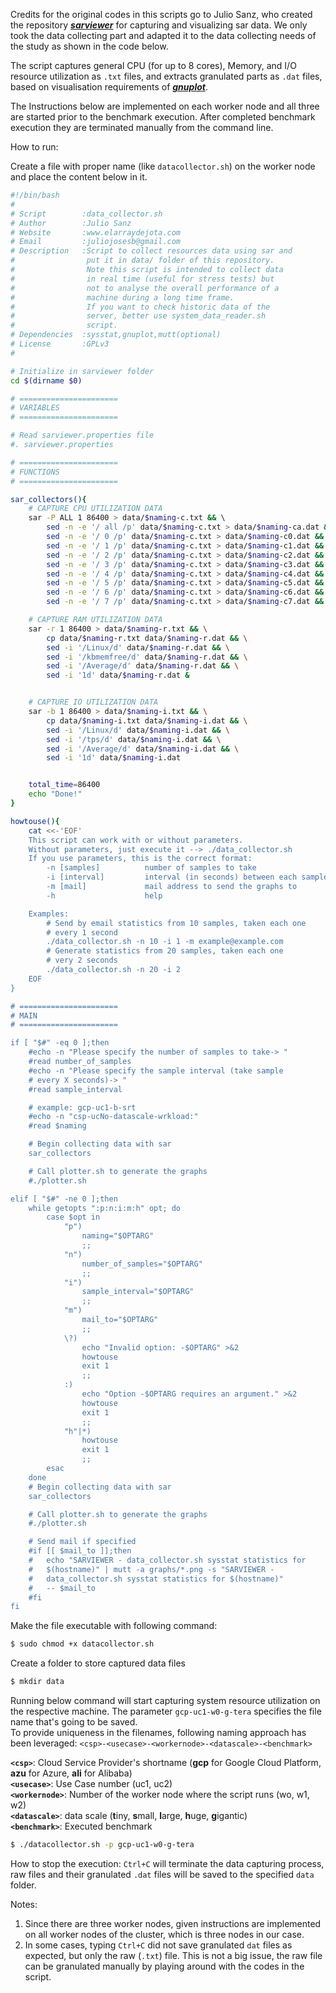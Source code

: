 Credits for the original codes in this scripts go to Julio Sanz, who created the repository [**_sarviewer_**](https://github.com/juliojsb/sarviewer) for capturing and visualizing sar data. We only took the data collecting part and adapted it to the data collecting needs of the study as shown in the code below.  
  
The script captures general CPU (for up to 8 cores), Memory, and I/O resource utilization as `.txt` files, and extracts granulated parts as `.dat` files, based on visualisation requirements of [**_gnuplot_**](http://gnuplot.sourceforge.net/).
  
The Instructions below are implemented on each worker node and all three are started prior to the benchmark execution. After completed benchmark execution they are terminated manually from the command line.

How to run:
  
Create a file with proper name (like `datacollector.sh`) on the worker node and place the content below in it.
  
```bash
#!/bin/bash
#
# Script        :data_collector.sh
# Author        :Julio Sanz
# Website       :www.elarraydejota.com
# Email         :juliojosesb@gmail.com
# Description   :Script to collect resources data using sar and 
#                put it in data/ folder of this repository.
#                Note this script is intended to collect data 
#                in real time (useful for stress tests) but
#                not to analyse the overall performance of a 
#                machine during a long time frame.
#                If you want to check historic data of the 
#                server, better use system_data_reader.sh 
#                script.
# Dependencies  :sysstat,gnuplot,mutt(optional)
# License       :GPLv3
#

# Initialize in sarviewer folder
cd $(dirname $0)

# ======================
# VARIABLES
# ======================

# Read sarviewer.properties file
#. sarviewer.properties

# ======================
# FUNCTIONS
# ======================

sar_collectors(){
	# CAPTURE CPU UTILIZATION DATA
	sar -P ALL 1 86400 > data/$naming-c.txt && \ 
		sed -n -e '/ all /p' data/$naming-c.txt > data/$naming-ca.dat && sed -i '/Average/d' data/$naming-ca.dat && \
		sed -n -e '/ 0 /p' data/$naming-c.txt > data/$naming-c0.dat && sed -i '/Average/d' data/$naming-c0.dat && \
		sed -n -e '/ 1 /p' data/$naming-c.txt > data/$naming-c1.dat && sed -i '/Average/d' data/$naming-c1.dat && \
        sed -n -e '/ 2 /p' data/$naming-c.txt > data/$naming-c2.dat && sed -i '/Average/d' data/$naming-c2.dat && \
        sed -n -e '/ 3 /p' data/$naming-c.txt > data/$naming-c3.dat && sed -i '/Average/d' data/$naming-c3.dat && \
        sed -n -e '/ 4 /p' data/$naming-c.txt > data/$naming-c4.dat && sed -i '/Average/d' data/$naming-c4.dat && \
        sed -n -e '/ 5 /p' data/$naming-c.txt > data/$naming-c5.dat && sed -i '/Average/d' data/$naming-c5.dat && \
        sed -n -e '/ 6 /p' data/$naming-c.txt > data/$naming-c6.dat && sed -i '/Average/d' data/$naming-c6.dat && \
        sed -n -e '/ 7 /p' data/$naming-c.txt > data/$naming-c7.dat && sed -i '/Average/d' data/$naming-c7.dat &

	# CAPTURE RAM UTILIZATION DATA
	sar -r 1 86400 > data/$naming-r.txt && \
		cp data/$naming-r.txt data/$naming-r.dat && \
		sed -i '/Linux/d' data/$naming-r.dat && \
		sed -i '/kbmemfree/d' data/$naming-r.dat && \
		sed -i '/Average/d' data/$naming-r.dat && \
		sed -i '1d' data/$naming-r.dat &


	# CAPTURE IO UTILIZATION DATA
	sar -b 1 86400 > data/$naming-i.txt && \
		cp data/$naming-i.txt data/$naming-i.dat && \
		sed -i '/Linux/d' data/$naming-i.dat && \
		sed -i '/tps/d' data/$naming-i.dat && \
		sed -i '/Average/d' data/$naming-i.dat && \
		sed -i '1d' data/$naming-i.dat


	total_time=86400
    echo "Done!"
}

howtouse(){
	cat <<-'EOF'
	This script can work with or without parameters.
	Without parameters, just execute it --> ./data_collector.sh
	If you use parameters, this is the correct format:
		-n [samples]          number of samples to take
		-i [interval]         interval (in seconds) between each sample
		-m [mail]             mail address to send the graphs to
		-h                    help

	Examples:
		# Send by email statistics from 10 samples, taken each one 
		# every 1 second
		./data_collector.sh -n 10 -i 1 -m example@example.com
		# Generate statistics from 20 samples, taken each one 
		# very 2 seconds
		./data_collector.sh -n 20 -i 2 
	EOF
}

# ======================
# MAIN
# ======================

if [ "$#" -eq 0 ];then
	#echo -n "Please specify the number of samples to take-> "
	#read number_of_samples
	#echo -n "Please specify the sample interval (take sample 
	# every X seconds)-> "
	#read sample_interval

	# example: gcp-uc1-b-srt
	#echo -n "csp-ucNo-datascale-wrkload:"
	#read $naming

	# Begin collecting data with sar
	sar_collectors

	# Call plotter.sh to generate the graphs
	#./plotter.sh

elif [ "$#" -ne 0 ];then
    while getopts ":p:n:i:m:h" opt; do
        case $opt in
            "p")
                naming="$OPTARG"
                ;;
            "n")
                number_of_samples="$OPTARG"
                ;;
            "i")
                sample_interval="$OPTARG"
                ;;
            "m")
                mail_to="$OPTARG"
                ;;
            \?)
                echo "Invalid option: -$OPTARG" >&2
                howtouse
                exit 1
                ;;
            :)
                echo "Option -$OPTARG requires an argument." >&2
                howtouse
                exit 1
                ;;
            "h"|*)
                howtouse
                exit 1
                ;;
        esac
    done
    # Begin collecting data with sar
    sar_collectors

    # Call plotter.sh to generate the graphs
    #./plotter.sh

    # Send mail if specified
    #if [[ $mail_to ]];then
    #	echo "SARVIEWER - data_collector.sh sysstat statistics for 
    #   $(hostname)" | mutt -a graphs/*.png -s "SARVIEWER - 
    #   data_collector.sh sysstat statistics for $(hostname)" 
    #   -- $mail_to
    #fi
fi

```
Make the file executable with following command:
  
```bash
$ sudo chmod +x datacollector.sh
```  
Create a folder to store captured data files

```bash
$ mkdir data
```
Running below command will start capturing system resource utilization on the respective machine. The parameter `gcp-uc1-w0-g-tera` specifies the file name that's going to be saved.  
To provide uniqueness in the filenames, following naming approach has been leveraged: 
`<csp>-<usecase>-<workernode>-<datascale>-<benchmark>`  

**`<csp>`**: Cloud Service Provider's shortname (**gcp** for Google Cloud Platform, **azu** for Azure, **ali** for Alibaba)  
**`<usecase>`**: Use Case number (uc1, uc2)  
**`<workernode>`**: Number of the worker node where the script runs (wo, w1, w2)  
**`<datascale>`**: data scale (**t**iny, **s**mall, **l**arge, **h**uge, **g**igantic)  
**`<benchmark>`**: Executed benchmark 

```bash
$ ./datacollector.sh -p gcp-uc1-w0-g-tera
```
How to stop the execution: `Ctrl+C` will terminate the data capturing process, raw files and their granulated `.dat` files will be saved to the specified `data` folder.
  
Notes: 
1. Since there are three worker nodes, given instructions are implemented on all worker nodes of the cluster, which is three nodes in our case.
2. In some cases, typing `Ctrl+C` did not save granulated `dat` files as expected, but only the raw (`.txt`) file. This is not a big issue, the raw file can be granulated manually by playing around with the codes in the script.  
